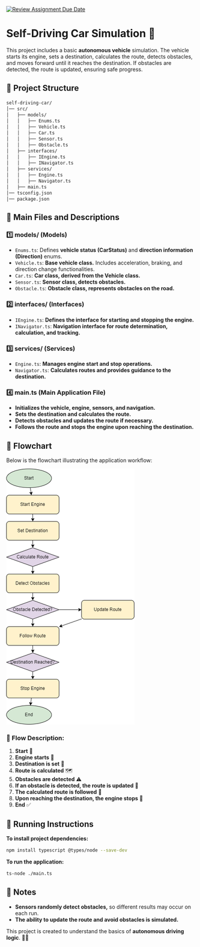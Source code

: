 [![Review Assignment Due Date](https://classroom.github.com/assets/deadline-readme-button-22041afd0340ce965d47ae6ef1cefeee28c7c493a6346c4f15d667ab976d596c.svg)](https://classroom.github.com/a/vomw0dJu)
# Self-Driving Car Simulation 🚗

This project includes a basic **autonomous vehicle** simulation. The vehicle starts its engine, sets a destination, calculates the route, detects obstacles, and moves forward until it reaches the destination. If obstacles are detected, the route is updated, ensuring safe progress.

## 📂 Project Structure

```
self-driving-car/
│── src/
│   ├── models/
│   │   ├── Enums.ts
│   │   ├── Vehicle.ts
│   │   ├── Car.ts
│   │   ├── Sensor.ts
│   │   ├── Obstacle.ts
│   ├── interfaces/
│   │   ├── IEngine.ts
│   │   ├── INavigator.ts
│   ├── services/
│   │   ├── Engine.ts
│   │   ├── Navigator.ts
│   ├── main.ts
│── tsconfig.json
│── package.json
```

## 📜 Main Files and Descriptions

### **1️⃣ models/** (Models)

- `Enums.ts`: Defines **vehicle status (CarStatus)** and **direction information (Direction)** enums.
- `Vehicle.ts`: **Base vehicle class.** Includes acceleration, braking, and direction change functionalities.
- `Car.ts`: **Car class, derived from the Vehicle class.**
- `Sensor.ts`: **Sensor class, detects obstacles.**
- `Obstacle.ts`: **Obstacle class, represents obstacles on the road.**

### **2️⃣ interfaces/** (Interfaces)

- `IEngine.ts`: **Defines the interface for starting and stopping the engine.**
- `INavigator.ts`: **Navigation interface for route determination, calculation, and tracking.**

### **3️⃣ services/** (Services)

- `Engine.ts`: **Manages engine start and stop operations.**
- `Navigator.ts`: **Calculates routes and provides guidance to the destination.**

### **4️⃣ main.ts** (Main Application File)

- **Initializes the vehicle, engine, sensors, and navigation.**
- **Sets the destination and calculates the route.**
- **Detects obstacles and updates the route if necessary.**
- **Follows the route and stops the engine upon reaching the destination.**

## 🔄 Flowchart

Below is the flowchart illustrating the application workflow:

![Flowchart](./self-driving-car-flowchart.png)

### 📌 Flow Description:

1. **Start** 🚦
2. **Engine starts** 🔑
3. **Destination is set** 📍
4. **Route is calculated** 🗺️
5. **Obstacles are detected** ⚠️
6. **If an obstacle is detected, the route is updated** 🔄
7. **The calculated route is followed** 🚗
8. **Upon reaching the destination, the engine stops** 🏁
9. **End** ✅

## 🚀 Running Instructions

**To install project dependencies:**

```sh
npm install typescript @types/node --save-dev
```

**To run the application:**

```sh
ts-node ./main.ts
```

## 📌 Notes

- **Sensors randomly detect obstacles,** so different results may occur on each run.
- **The ability to update the route and avoid obstacles is simulated.**

This project is created to understand the basics of **autonomous driving logic**. 🚗💨
